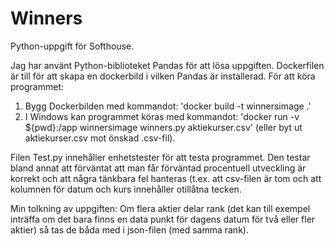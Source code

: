 # Winners
Python-uppgift för Softhouse.

Jag har använt Python-biblioteket Pandas för att lösa uppgiften. Dockerfilen är till för att skapa en dockerbild i vilken Pandas är installerad. 
För att köra programmet:

1. Bygg Dockerbilden med kommandot: 'docker build -t winnersimage .'
2. I Windows kan programmet köras med kommandot: 'docker run -v ${pwd}:/app winnersimage winners.py aktiekurser.csv' (eller byt ut aktiekurser.csv mot önskad .csv-fil).
   
Filen Test.py innehåller enhetstester för att testa programmet. Den testar bland annat att förväntat att man får förväntad procentuell utveckling är korrekt och att några tänkbara fel hanteras (t.ex. att csv-filen är tom och att kolumnen för datum och kurs innehåller otillåtna tecken.


Min tolkning av uppgiften: Om flera aktier delar rank (det kan  till exempel inträffa om det bara finns en data punkt för dagens datum för två eller fler aktier) så tas de båda med i json-filen (med samma rank).
